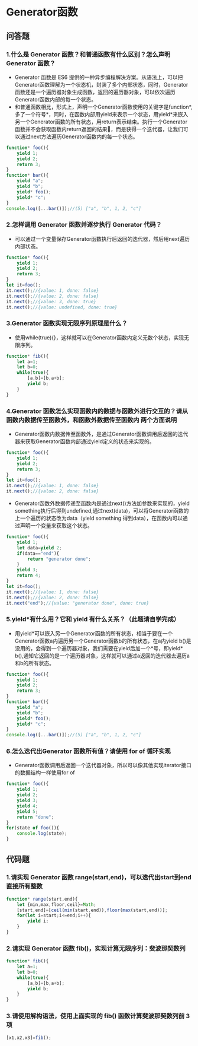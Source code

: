 # Generator函数

## 问答题

### 1.什么是 Generator 函数？和普通函数有什么区别？怎么声明 Generator 函数？

- Generator 函数是 ES6 提供的一种异步编程解决方案。从语法上，可以把Generator函数理解为一个状态机，封装了多个内部状态，同时，Generator函数还是一个遍历器对象生成函数，返回的遍历器对象，可以依次遍历Generator函数内部的每一个状态。
- 和普通函数相比，形式上，声明一个Generator函数使用的关键字是function*,多了一个符号*，同时，在函数内部用yield来表示一个状态，用yield*来嵌入另一个Generator函数的所有状态，用return表示结束。执行一个Generator函数并不会获取函数内return返回的结果，而是获得一个迭代器，让我们可以通过next方法遍历Generator函数内的每一个状态。

```js
function* foo(){
    yield 1;
    yield 2;
    return 3;
}
function* bar(){
    yield "a";
    yield "b";
    yield* foo();
    yield* "c";
}
console.log([...bar()]);//(5) ["a", "b", 1, 2, "c"]
```

### 2.怎样调用 Generator 函数并逐步执行 Generator 代码？

- 可以通过一个变量保存Generator函数执行后返回的迭代器，然后用next遍历内部状态。

```js
function* foo(){
    yield 1;
    yield 2;
    return 3;
}
let it=foo();
it.next();//{value: 1, done: false}
it.next();//{value: 2, done: false}
it.next();//{value: 3, done: true}
it.next();//{value: undefined, done: true}
```

### 3.Generator 函数实现无限序列原理是什么？

- 使用while(true){}，这样就可以在Generator函数内定义无数个状态，实现无限序列。

```js
function* fib(){
    let a=1;
    let b=0;
    while(true){
        [a,b]=[b,a+b];
        yield b;
    }
}
```

### 4.Generator 函数怎么实现函数内的数据与函数外进行交互的？请从函数内数据传至函数外，和函数外数据传至函数内 两个方面说明

- Generator函数内数据传至函数外，是通过Generator函数调用后返回的迭代器来获取Generator函数内部通过yield定义的状态来实现的。

```js
function* foo(){
    yield 1;
    yield 2;
    return 3;
}
let it=foo();
it.next();//{value: 1, done: false}
it.next();//{value: 2, done: false}
```

- Generator函数外数据传递至函数内是通过next()方法加参数来实现的，yield something执行后得到undefined,通过next(data)，可以将Generator函数的上一个遍历的状态改为data（yield something 得到data），在函数内可以通过声明一个变量来获取这个状态。

```js
function* foo(){
    yield 1;
    let data=yield 2;
    if(data=="end"){
        return "generator done";
    }
    yield 3;
    return 4;
}
let it=foo();
it.next();//{value: 1, done: false}
it.next();//{value: 2, done: false}
it.next("end");//{value: "generator done", done: true}
```

### 5.yield*有什么用？它和 yield 有什么关系？（此题请自学完成）

- 用yield\*可以嵌入另一个Generator函数的所有状态，相当于要在一个Generator函数a内遍历另一个Generator函数b的所有状态，在a内yield b()是没用的，会得到一个遍历器对象，我们需要在yield后加一个\*号，即yield* b(),通知它返回的是一个遍历器对象，这样就可以通过a返回的迭代器去遍历a和b的所有状态。

```js
function* foo(){
    yield 1;
    yield 2;
    return 3;
}
function* bar(){
    yield "a";
    yield "b";
    yield* foo();
    yield* "c";
}
console.log([...bar()]);//(5) ["a", "b", 1, 2, "c"]
```

### 6.怎么迭代出Generator 函数所有值？请使用 for of 循环实现

- Generator函数调用后返回一个迭代器对象，所以可以像其他实现iterator接口的数据结构一样使用for of

```js
function* foo(){
    yield 1;
    yield 2;
    yield 3;
    yield 4;
    yield 5;
    return "done";
}
for(state of foo()){
    console.log(state);
}
```

## 代码题

### 1.请实现 Generator 函数 range(start,end)，可以迭代出start到end直接所有整数

```js
function* range(start,end){
    let {min,max,floor,ceil}=Math;
    [start,end]=[ceil(min(start,end)),floor(max(start,end))];
    for(let i=start;i<=end;i++){
        yield i;
    }
}
```

### 2.请实现 Generator 函数 fib()，实现计算无限序列：斐波那契数列

```js
function* fib(){
    let a=1;
    let b=0;
    while(true){
        [a,b]=[b,a+b];
        yield b;
    }
}
```

### 3.请使用解构语法，使用上面实现的 fib() 函数计算斐波那契数列前 3 项

```js
[x1,x2,x3]=fib();
```
